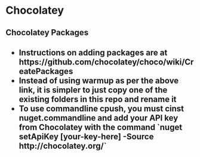 Chocolatey
==========

<h2>Chocolatey Packages<h2>

<ul>
<li>Instructions on adding packages are at https://github.com/chocolatey/choco/wiki/CreatePackages</li>
<li>Instead of using warmup as per the above link, it is simpler to just copy one of the existing folders in this repo and rename it</li>
<li>To use commandline cpush, you must cinst nuget.commandline and add your API key from Chocolatey with the command `nuget setApiKey [your-key-here] -Source http://chocolatey.org/`</li>
</ul>
